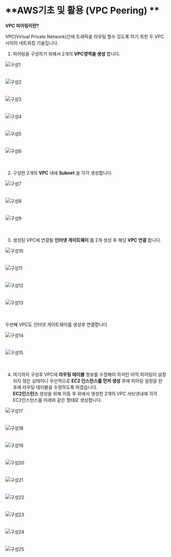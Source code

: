# **AWS기초 및 활용 (VPC Peering) ** 

__VPC 피어링이란?__

VPC(Virtual Private Network)간에 트래픽을 라우팅 할수 있도록 하기 위한 두 VPC 사이의 네트워킹 기술입니다.

1. 피어링을 구성하기 위해서 2개의 __VPC영역을 생성__ 합니다. <br>

![구성1](https://github.com/dockerdongjin/aws-network-examples/blob/master/case7/img/case7-1.jpg)<br><br><br>
![구성2](https://github.com/dockerdongjin/aws-network-examples/blob/master/case7/img/case7-2.jpg)<br><br><br>
![구성3](https://github.com/dockerdongjin/aws-network-examples/blob/master/case7/img/case7-3.jpg)<br><br><br>
![구성4](https://github.com/dockerdongjin/aws-network-examples/blob/master/case7/img/case7-4.jpg)<br><br><br>
![구성5](https://github.com/dockerdongjin/aws-network-examples/blob/master/case7/img/case7-5.jpg)<br><br><br>
![구성6](https://github.com/dockerdongjin/aws-network-examples/blob/master/case7/img/case7-6.jpg)<br><br><br>

2. 구성한 2개의 __VPC__ 내에 __Subnet__ 을 각각 생성합니다.<br>

![구성7](https://github.com/dockerdongjin/aws-network-examples/blob/master/case7/img/case7-8.jpg)<br><br><br>
![구성8](https://github.com/dockerdongjin/aws-network-examples/blob/master/case7/img/case7-9.jpg)<br><br><br>
![구성9](https://github.com/dockerdongjin/aws-network-examples/blob/master/case7/img/case7-11.jpg)<br><br><br>

3. 생성된 VPC에 연결될 __인터넷 게이트웨이__ 를 2개 생성 후 해당 __VPC 연결__ 합니다.<br>

![구성10](https://github.com/dockerdongjin/aws-network-examples/blob/master/case7/img/case7-11-1.jpg)<br><br><br>
![구성11](https://github.com/dockerdongjin/aws-network-examples/blob/master/case7/img/case7-11-2.jpg)<br><br><br>
![구성12](https://github.com/dockerdongjin/aws-network-examples/blob/master/case7/img/case7-11-3.jpg)<br><br><br>
![구성13](https://github.com/dockerdongjin/aws-network-examples/blob/master/case7/img/case7-11-4.jpg)<br><br><br>

두번째 VPC도 인터넷 게이트웨이를 생성후 연결합니다<br>

![구성14](https://github.com/dockerdongjin/aws-network-examples/blob/master/case7/img/case7-11-11.jpg)<br><br><br>
![구성15](https://github.com/dockerdongjin/aws-network-examples/blob/master/case7/img/case7-11-12.jpg)<br><br><br>

4. 여기까지 구성후 VPC에 __라우팅 테이블__ 정보를 수정해야 하지만 아직 피어링이 설정되지 않은 상태이니 우선적으로 __EC2 인스턴스를 먼저 생성__ 후에 피어링 설정을 한 후에 라우팅 테이블을 수정하도록 하겠습니다. <br>
__EC2인스턴스__ 생성을 위해 이동 후 위에서 생성한 2개의 VPC 서브넷내에 각각 EC2인스턴스를 아래와 같은 형태로 생성합니다.

![구성17](https://github.com/dockerdongjin/aws-network-examples/blob/master/case7/img/case7-12.jpg)<br><br><br>
![구성18](https://github.com/dockerdongjin/aws-network-examples/blob/master/case7/img/case7-13.jpg)<br><br><br>
![구성19](https://github.com/dockerdongjin/aws-network-examples/blob/master/case7/img/case7-14.jpg)<br><br><br>
![구성20](https://github.com/dockerdongjin/aws-network-examples/blob/master/case7/img/case7-15.jpg)<br><br><br>
![구성21](https://github.com/dockerdongjin/aws-network-examples/blob/master/case7/img/case7-16.jpg)<br><br><br>
![구성22](https://github.com/dockerdongjin/aws-network-examples/blob/master/case7/img/case7-17.jpg)<br><br><br>
![구성23](https://github.com/dockerdongjin/aws-network-examples/blob/master/case7/img/case7-18.jpg)<br><br><br>
![구성24](https://github.com/dockerdongjin/aws-network-examples/blob/master/case7/img/case7-19.jpg)<br><br><br>
![구성25](https://github.com/dockerdongjin/aws-network-examples/blob/master/case7/img/case7-20.jpg)<br><br><br>

